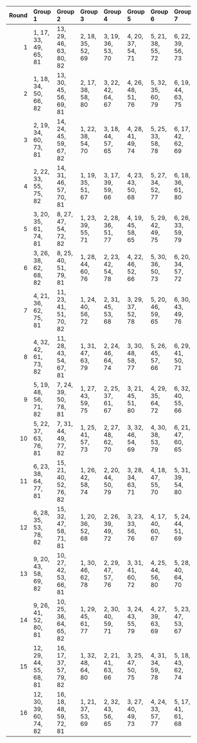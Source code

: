 |   Round | Group 1                | Group 2                | Group 3           | Group 4           | Group 5           | Group 6           | Group 7           | Group 8           | Group 9           | Group 10           | Group 11           | Group 12           | Group 13           | Group 14           | Group 15           | Group 16           |
|--------:|:-----------------------|:-----------------------|:------------------|:------------------|:------------------|:------------------|:------------------|:------------------|:------------------|:-------------------|:-------------------|:-------------------|:-------------------|:-------------------|:-------------------|:-------------------|
|       1 | 1, 17, 33, 49, 65, 81  | 13, 29, 46, 63, 80, 82 | 2, 18, 35, 52, 69 | 3, 19, 36, 53, 70 | 4, 20, 37, 54, 71 | 5, 21, 38, 55, 72 | 6, 22, 39, 56, 73 | 7, 23, 40, 57, 74 | 8, 24, 41, 58, 75 | 9, 25, 42, 59, 76  | 10, 26, 43, 60, 77 | 11, 27, 44, 61, 78 | 12, 28, 45, 62, 79 | 14, 30, 47, 64, 66 | 15, 31, 48, 50, 67 | 16, 32, 34, 51, 68 |
|       2 | 1, 18, 34, 50, 66, 82  | 13, 30, 45, 56, 69, 81 | 2, 17, 38, 58, 80 | 3, 22, 42, 64, 67 | 4, 26, 48, 51, 76 | 5, 32, 35, 60, 79 | 6, 19, 44, 63, 75 | 7, 28, 47, 59, 68 | 8, 31, 43, 52, 73 | 9, 27, 36, 57, 71  | 10, 20, 41, 55, 78 | 11, 25, 39, 62, 77 | 12, 23, 46, 61, 72 | 14, 29, 40, 53, 65 | 15, 24, 37, 49, 70 | 16, 21, 33, 54, 74 |
|       3 | 2, 19, 34, 60, 73, 81  | 14, 24, 45, 59, 67, 82 | 1, 22, 38, 54, 70 | 3, 18, 44, 57, 65 | 4, 28, 41, 49, 74 | 5, 25, 33, 58, 78 | 6, 17, 42, 62, 69 | 7, 26, 46, 53, 71 | 8, 30, 37, 55, 80 | 9, 21, 39, 64, 68  | 10, 23, 48, 52, 79 | 11, 32, 36, 63, 72 | 12, 20, 47, 56, 77 | 13, 31, 40, 61, 75 | 15, 29, 43, 51, 66 | 16, 27, 35, 50, 76 |
|       4 | 2, 22, 33, 55, 75, 82  | 14, 31, 46, 57, 70, 81 | 1, 19, 35, 51, 67 | 3, 17, 39, 59, 66 | 4, 23, 43, 50, 68 | 5, 27, 34, 52, 77 | 6, 18, 36, 61, 80 | 7, 20, 45, 64, 76 | 8, 29, 48, 60, 69 | 9, 32, 44, 53, 74  | 10, 28, 37, 58, 72 | 11, 21, 42, 56, 79 | 12, 26, 40, 63, 78 | 13, 24, 47, 62, 73 | 15, 30, 41, 54, 65 | 16, 25, 38, 49, 71 |
|       5 | 3, 20, 35, 61, 74, 81  | 8, 27, 47, 54, 72, 82  | 1, 23, 39, 55, 71 | 2, 28, 36, 51, 77 | 4, 19, 45, 58, 65 | 5, 29, 42, 49, 75 | 6, 26, 33, 59, 79 | 7, 17, 43, 63, 70 | 9, 31, 38, 56, 66 | 10, 22, 40, 50, 69 | 11, 24, 34, 53, 80 | 12, 18, 37, 64, 73 | 13, 21, 48, 57, 78 | 14, 32, 41, 62, 76 | 15, 25, 46, 60, 68 | 16, 30, 44, 52, 67 |
|       6 | 3, 26, 38, 62, 68, 82  | 8, 25, 40, 51, 79, 81  | 1, 28, 44, 60, 76 | 2, 23, 42, 54, 78 | 4, 22, 46, 52, 66 | 5, 30, 36, 50, 73 | 6, 20, 34, 57, 72 | 7, 18, 41, 56, 67 | 9, 24, 35, 63, 65 | 10, 19, 47, 49, 80 | 11, 31, 33, 64, 69 | 12, 17, 48, 53, 75 | 13, 32, 37, 59, 77 | 14, 21, 43, 61, 71 | 15, 27, 45, 55, 74 | 16, 29, 39, 58, 70 |
|       7 | 4, 21, 36, 62, 75, 81  | 11, 23, 41, 51, 70, 82 | 1, 24, 40, 56, 72 | 2, 31, 45, 53, 68 | 3, 29, 37, 52, 78 | 5, 20, 46, 59, 65 | 6, 30, 43, 49, 76 | 7, 27, 33, 60, 80 | 8, 17, 44, 64, 71 | 9, 28, 48, 55, 73  | 10, 32, 39, 57, 67 | 12, 25, 35, 54, 66 | 13, 19, 38, 50, 74 | 14, 22, 34, 58, 79 | 15, 18, 42, 63, 77 | 16, 26, 47, 61, 69 |
|       8 | 4, 32, 42, 61, 73, 82  | 11, 28, 43, 54, 67, 81 | 1, 31, 47, 63, 79 | 2, 24, 46, 64, 74 | 3, 30, 48, 58, 77 | 5, 26, 45, 57, 66 | 6, 29, 41, 50, 71 | 7, 25, 34, 55, 69 | 8, 18, 39, 53, 76 | 9, 23, 37, 60, 75  | 10, 21, 44, 59, 70 | 12, 27, 38, 51, 65 | 13, 22, 35, 49, 68 | 14, 19, 33, 52, 72 | 15, 17, 36, 56, 78 | 16, 20, 40, 62, 80 |
|       9 | 5, 19, 48, 56, 71, 82  | 7, 24, 39, 50, 78, 81  | 1, 27, 43, 59, 75 | 2, 25, 37, 61, 67 | 3, 21, 45, 51, 80 | 4, 29, 35, 64, 72 | 6, 32, 40, 55, 66 | 8, 23, 34, 62, 65 | 9, 18, 46, 49, 79 | 10, 30, 33, 63, 68 | 11, 17, 47, 52, 74 | 12, 31, 36, 58, 76 | 13, 20, 42, 60, 70 | 14, 26, 44, 54, 73 | 15, 28, 38, 57, 69 | 16, 22, 41, 53, 77 |
|      10 | 5, 22, 37, 63, 76, 81  | 7, 31, 44, 49, 77, 82  | 1, 25, 41, 57, 73 | 2, 27, 48, 62, 70 | 3, 32, 46, 54, 69 | 4, 30, 38, 53, 79 | 6, 21, 47, 60, 65 | 8, 28, 33, 61, 66 | 9, 17, 45, 50, 72 | 10, 29, 34, 56, 74 | 11, 18, 40, 58, 68 | 12, 24, 42, 52, 71 | 13, 26, 36, 55, 67 | 14, 20, 39, 51, 75 | 15, 23, 35, 59, 80 | 16, 19, 43, 64, 78 |
|      11 | 6, 23, 38, 64, 77, 81  | 15, 21, 40, 52, 76, 82 | 1, 26, 42, 58, 74 | 2, 20, 44, 50, 79 | 3, 28, 34, 63, 71 | 4, 18, 47, 55, 70 | 5, 31, 39, 54, 80 | 7, 22, 48, 61, 65 | 8, 32, 45, 49, 78 | 9, 29, 33, 62, 67  | 10, 17, 46, 51, 73 | 11, 30, 35, 57, 75 | 12, 19, 41, 59, 69 | 13, 25, 43, 53, 72 | 14, 27, 37, 56, 68 | 16, 24, 36, 60, 66 |
|      12 | 6, 28, 35, 53, 78, 82  | 15, 32, 47, 58, 71, 81 | 1, 20, 36, 52, 68 | 2, 26, 39, 49, 72 | 3, 23, 33, 56, 76 | 4, 17, 40, 60, 67 | 5, 24, 44, 51, 69 | 7, 19, 37, 62, 66 | 8, 21, 46, 50, 77 | 9, 30, 34, 61, 70  | 10, 18, 45, 54, 75 | 11, 29, 38, 59, 73 | 12, 22, 43, 57, 80 | 13, 27, 41, 64, 79 | 14, 25, 48, 63, 74 | 16, 31, 42, 55, 65 |
|      13 | 9, 20, 43, 58, 69, 82  | 10, 27, 42, 53, 66, 81 | 1, 30, 46, 62, 78 | 2, 29, 47, 57, 76 | 3, 31, 41, 60, 72 | 4, 25, 44, 56, 80 | 5, 28, 40, 64, 70 | 6, 24, 48, 54, 68 | 7, 32, 38, 52, 75 | 8, 22, 36, 59, 74  | 11, 26, 37, 50, 65 | 12, 21, 34, 49, 67 | 13, 18, 33, 51, 71 | 14, 17, 35, 55, 77 | 15, 19, 39, 61, 79 | 16, 23, 45, 63, 73 |
|      14 | 9, 26, 41, 52, 80, 81  | 10, 25, 36, 64, 65, 82 | 1, 29, 45, 61, 77 | 2, 30, 40, 59, 71 | 3, 24, 43, 55, 79 | 4, 27, 39, 63, 69 | 5, 23, 47, 53, 67 | 6, 31, 37, 51, 74 | 7, 21, 35, 58, 73 | 8, 19, 42, 57, 68  | 11, 20, 48, 49, 66 | 12, 32, 33, 50, 70 | 13, 17, 34, 54, 76 | 14, 18, 38, 60, 78 | 15, 22, 44, 62, 72 | 16, 28, 46, 56, 75 |
|      15 | 12, 29, 44, 55, 68, 81 | 16, 17, 37, 57, 79, 82 | 1, 32, 48, 64, 80 | 2, 21, 41, 63, 66 | 3, 25, 47, 50, 75 | 4, 31, 34, 59, 78 | 5, 18, 43, 62, 74 | 6, 27, 46, 58, 67 | 7, 30, 42, 51, 72 | 8, 26, 35, 56, 70  | 9, 19, 40, 54, 77  | 10, 24, 38, 61, 76 | 11, 22, 45, 60, 71 | 13, 28, 39, 52, 65 | 14, 23, 36, 49, 69 | 15, 20, 33, 53, 73 |
|      16 | 12, 30, 39, 60, 74, 82 | 16, 18, 48, 59, 72, 81 | 1, 21, 37, 53, 69 | 2, 32, 43, 56, 65 | 3, 27, 40, 49, 73 | 4, 24, 33, 57, 77 | 5, 17, 41, 61, 68 | 6, 25, 45, 52, 70 | 7, 29, 36, 54, 79 | 8, 20, 38, 63, 67  | 9, 22, 47, 51, 78  | 10, 31, 35, 62, 71 | 11, 19, 46, 55, 76 | 13, 23, 44, 58, 66 | 14, 28, 42, 50, 80 | 15, 26, 34, 64, 75 |